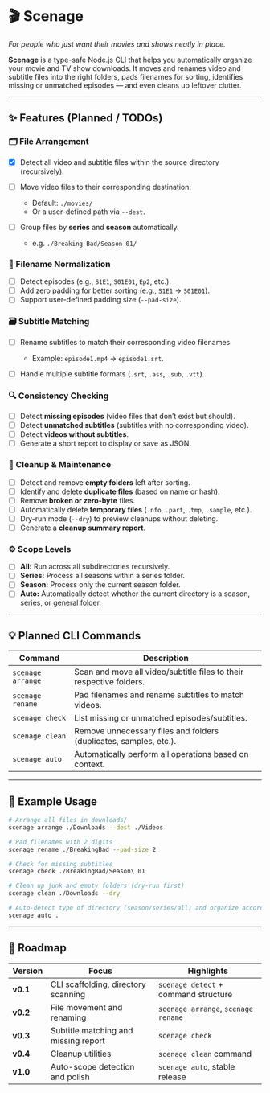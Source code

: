 # 🎬 Scenage

*For people who just want their movies and shows neatly in place.*

**Scenage** is a type-safe Node.js CLI that helps you automatically organize your movie and TV show downloads.
It moves and renames video and subtitle files into the right folders, pads filenames for sorting, identifies missing or unmatched episodes — and even cleans up leftover clutter.

---

## ✨ Features (Planned / TODOs)

### 🗂️ File Arrangement

* [x] Detect all video and subtitle files within the source directory (recursively).
* [ ] Move video files to their corresponding destination:

  * Default: `./movies/`
  * Or a user-defined path via `--dest`.
* [ ] Group files by **series** and **season** automatically.

  * e.g. `./Breaking Bad/Season 01/`

### 🧩 Filename Normalization

* [ ] Detect episodes (e.g., `S1E1`, `S01E01`, `Ep2`, etc.).
* [ ] Add zero padding for better sorting (e.g., `S1E1` → `S01E01`).
* [ ] Support user-defined padding size (`--pad-size`).

### 🗃️ Subtitle Matching

* [ ] Rename subtitles to match their corresponding video filenames.

  * Example: `episode1.mp4` → `episode1.srt`.
* [ ] Handle multiple subtitle formats (`.srt`, `.ass`, `.sub`, `.vtt`).

### 🔍 Consistency Checking

* [ ] Detect **missing episodes** (video files that don’t exist but should).
* [ ] Detect **unmatched subtitles** (subtitles with no corresponding video).
* [ ] Detect **videos without subtitles**.
* [ ] Generate a short report to display or save as JSON.

### 🧹 Cleanup & Maintenance

* [ ] Detect and remove **empty folders** left after sorting.
* [ ] Identify and delete **duplicate files** (based on name or hash).
* [ ] Remove **broken or zero-byte** files.
* [ ] Automatically delete **temporary files** (`.nfo`, `.part`, `.tmp`, `.sample`, etc.).
* [ ] Dry-run mode (`--dry`) to preview cleanups without deleting.
* [ ] Generate a **cleanup summary report**.

### ⚙️ Scope Levels

* [ ] **All:** Run across all subdirectories recursively.
* [ ] **Series:** Process all seasons within a series folder.
* [ ] **Season:** Process only the current season folder.
* [ ] **Auto:** Automatically detect whether the current directory is a season, series, or general folder.

---

## 💡 Planned CLI Commands

| Command           | Description                                                         |
| ----------------- | ------------------------------------------------------------------- |
| `scenage arrange` | Scan and move all video/subtitle files to their respective folders. |
| `scenage rename`  | Pad filenames and rename subtitles to match videos.                 |
| `scenage check`   | List missing or unmatched episodes/subtitles.                       |
| `scenage clean`   | Remove unnecessary files and folders (duplicates, samples, etc.).   |
| `scenage auto`    | Automatically perform all operations based on context.              |

---

## 🧰 Example Usage

```bash
# Arrange all files in downloads/
scenage arrange ./Downloads --dest ./Videos

# Pad filenames with 2 digits
scenage rename ./BreakingBad --pad-size 2

# Check for missing subtitles
scenage check ./BreakingBad/Season\ 01

# Clean up junk and empty folders (dry-run first)
scenage clean ./Downloads --dry

# Auto-detect type of directory (season/series/all) and organize accordingly
scenage auto .
```

---

## 📅 Roadmap

| Version  | Focus                                | Highlights                           |
| -------- | ------------------------------------ | ------------------------------------ |
| **v0.1** | CLI scaffolding, directory scanning  | `scenage detect` + command structure |
| **v0.2** | File movement and renaming           | `scenage arrange`, `scenage rename`  |
| **v0.3** | Subtitle matching and missing report | `scenage check`                      |
| **v0.4** | Cleanup utilities                    | `scenage clean` command              |
| **v1.0** | Auto-scope detection and polish      | `scenage auto`, stable release       |
